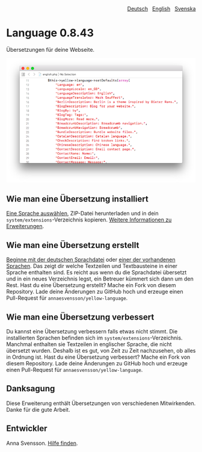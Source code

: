 <p align="right"><a href="README-de.md">Deutsch</a> &nbsp; <a href="README.md">English</a> &nbsp; <a href="README-sv.md">Svenska</a></p>

# Language 0.8.43

Übersetzungen für deine Webseite.

<p align="center"><img src="SCREENSHOT.png" alt="Bildschirmfoto"></p>

## Wie man eine Übersetzung installiert

[Eine Sprache auswählen](https://github.com/annaesvensson/yellow-language/tree/main/translations), ZIP-Datei herunterladen und in dein `system/extensions`-Verzeichnis kopieren. [Weitere Informationen zu Erweiterungen](https://github.com/annaesvensson/yellow-update/tree/main/README-de.md).

## Wie man eine Übersetzung erstellt

[Beginne mit der deutschen Sprachdatei](https://github.com/annaesvensson/yellow-language/blob/main/translations/german/german.php) oder [einer der vorhandenen Sprachen](https://github.com/annaesvensson/yellow-language/tree/main/translations). Das zeigt dir welche Textzeilen und Textbausteine in einer Sprache enthalten sind. Es reicht aus wenn du die Sprachdatei übersetzt und in ein neues Verzeichnis legst, ein Betreuer kümmert sich dann um den Rest. Hast du eine Übersetzung erstellt? Mache ein Fork von diesem Repository. Lade deine Änderungen zu GitHub hoch und erzeuge einen Pull-Request für `annaesvensson/yellow-language`.

## Wie man eine Übersetzung verbessert

Du kannst eine Übersetzung verbessern falls etwas nicht stimmt. Die installierten Sprachen befinden sich im `system/extensions`-Verzeichnis. Manchmal enthalten sie Textzeilen in englischer Sprache, die nicht übersetzt wurden. Deshalb ist es gut, von Zeit zu Zeit nachzusehen, ob alles in Ordnung ist. Hast du eine Übersetzung verbessert? Mache ein Fork von diesem Repository. Lade deine Änderungen zu GitHub hoch und erzeuge einen Pull-Request für `annaesvensson/yellow-language`.

## Danksagung

Diese Erweiterung enthält Übersetzungen von verschiedenen Mitwirkenden. Danke für die gute Arbeit.

## Entwickler

Anna Svensson. [Hilfe finden](https://datenstrom.se/de/yellow/help/).
